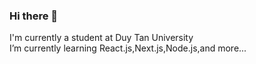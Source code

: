 ### Hi there 👋
I'm currently a student at Duy Tan University<br>
I’m currently learning React.js,Next.js,Node.js,and more...

<!--
**mossi4476/mossi4476** is a ✨ _special_ ✨ repository because its `README.md` (this file) appears on your GitHub profile.

Here are some ideas to get you started:

- 🔭 I'm currently a student at Duy Tan University
- 🌱 I’m currently learning React.js,Next.js,Node.js,more...
- 👯 I’m looking to collaborate on ...
- 🤔 I’m looking for help with ...
- 💬 Ask me about ...
- 📫 How to reach me: tiendungnguyen.4476@gmail.com
- 😄 Pronouns: ...
- ⚡ Fun fact: ...
-->
